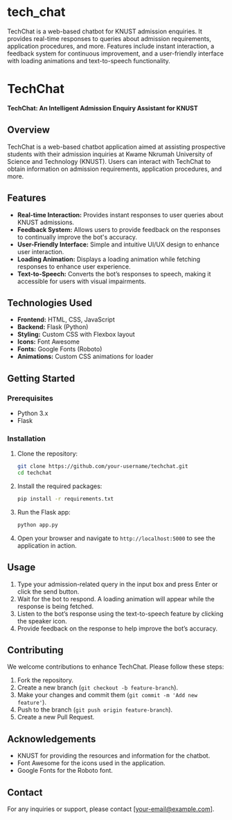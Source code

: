 # tech_chat
TechChat is a web-based chatbot for KNUST admission enquiries. It provides real-time responses to queries about admission requirements, application procedures, and more. Features include instant interaction, a feedback system for continuous improvement, and a user-friendly interface with loading animations and text-to-speech functionality.

# TechChat

**TechChat: An Intelligent Admission Enquiry Assistant for KNUST**

## Overview

TechChat is a web-based chatbot application aimed at assisting prospective students with their admission inquiries at Kwame Nkrumah University of Science and Technology (KNUST). Users can interact with TechChat to obtain information on admission requirements, application procedures, and more.

## Features

- **Real-time Interaction:** Provides instant responses to user queries about KNUST admissions.
- **Feedback System:** Allows users to provide feedback on the responses to continually improve the bot's accuracy.
- **User-Friendly Interface:** Simple and intuitive UI/UX design to enhance user interaction.
- **Loading Animation:** Displays a loading animation while fetching responses to enhance user experience.
- **Text-to-Speech:** Converts the bot’s responses to speech, making it accessible for users with visual impairments.

## Technologies Used

- **Frontend:** HTML, CSS, JavaScript
- **Backend:** Flask (Python)
- **Styling:** Custom CSS with Flexbox layout
- **Icons:** Font Awesome
- **Fonts:** Google Fonts (Roboto)
- **Animations:** Custom CSS animations for loader

## Getting Started

### Prerequisites

- Python 3.x
- Flask

### Installation

1. Clone the repository:

    ```bash
    git clone https://github.com/your-username/techchat.git
    cd techchat
    ```

2. Install the required packages:

    ```bash
    pip install -r requirements.txt
    ```

3. Run the Flask app:

    ```bash
    python app.py
    ```

4. Open your browser and navigate to `http://localhost:5000` to see the application in action.

## Usage

1. Type your admission-related query in the input box and press Enter or click the send button.
2. Wait for the bot to respond. A loading animation will appear while the response is being fetched.
3. Listen to the bot’s response using the text-to-speech feature by clicking the speaker icon.
4. Provide feedback on the response to help improve the bot’s accuracy.

## Contributing

We welcome contributions to enhance TechChat. Please follow these steps:

1. Fork the repository.
2. Create a new branch (`git checkout -b feature-branch`).
3. Make your changes and commit them (`git commit -m 'Add new feature'`).
4. Push to the branch (`git push origin feature-branch`).
5. Create a new Pull Request.



## Acknowledgements

- KNUST for providing the resources and information for the chatbot.
- Font Awesome for the icons used in the application.
- Google Fonts for the Roboto font.

## Contact

For any inquiries or support, please contact [your-email@example.com].

